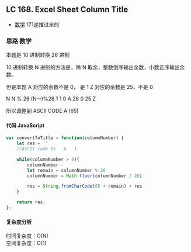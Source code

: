 ## LC 168. Excel Sheet Column Title

- [数学](#思路-数学)
171逆推过来的
### 思路 数学

本题是 10 进制转换 26 进制

10 进制转换 N 进制的方法是，除 N 取余，整数倒序输出余数，小数正序输出余数。

但是本题 A 对应的余数不是 0， 是 1
Z 对应的余数是 25，不是 0

N N % 26 (N--)%26
1 1 0 A
26 0 25 Z

所以调整到 ASCII CODE A (65)

#### 代码 JavaScript

```JavaScript
var convertToTitle = function(columnNumber) {
    let res = ''
    //ASCII code 65   A   1

    while(columnNumber > 0){
        columnNumber--
        let remain = columnNumber % 26
        columnNumber = Math.floor(columnNumber / 26)

        res = String.fromCharCode(65 + remain) + res
    }

    return res;
};

```

#### 复杂度分析

时间复杂度：O(N) </br>
空间复杂度：O(1)
